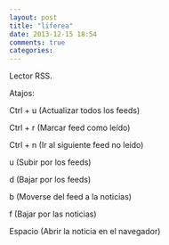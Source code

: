 ```yaml
---
layout: post
title: "liferea"
date: 2013-12-15 18:54
comments: true
categories: 
---
```

Lector RSS.

Atajos:

Ctrl + u (Actualizar todos los feeds)

Ctrl + r (Marcar feed como leído)

Ctrl + n (Ir al siguiente feed no leído)

u (Subir por los feeds)

d (Bajar por los feeds)

b (Moverse del feed a la noticias)

f (Bajar por las noticias)

Espacio (Abrir la noticia en el navegador)

